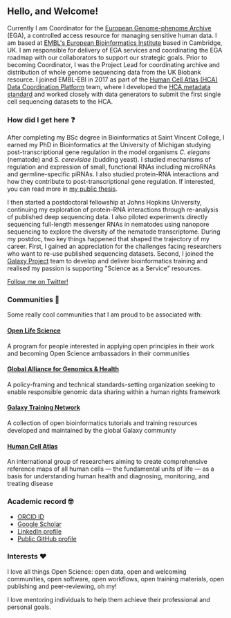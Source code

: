 ## Hello, and Welcome!

Currently I am Coordinator for the [European Genome-phenome Archive](https://ega-archive.org/) (EGA), a controlled access resource for managing sensitive human data. I am based at [EMBL's European Bioinformatics Institute](https://www.ebi.ac.uk/) based in Cambridge, UK. I am responsible for delivery of EGA services and coordinating the EGA roadmap with our collaborators to support our strategic goals. Prior to becoming Coordinator, I was the Project Lead for coordinating archive and distribution of whole genome sequencing data from the UK Biobank resource. I joined EMBL-EBI in 2017 as part of the [Human Cell Atlas (HCA) Data Coordination Platform](https://data.humancellatlas.org/) team, where I developed the [HCA metadata standard](https://data.humancellatlas.org/metadata) and worked closely with data generators to submit the first single cell sequencing datasets to the HCA.

### How did I get here :question:

After completing my BSc degree in Bioinformatics at Saint Vincent College, I earned my PhD in Bioinformatics at the University of Michigan studying post-transcriptional gene regulation in the model organisms _C. elegans_ (nematode) and _S. cerevisiae_ (budding yeast). I studied mechanisms of regulation and expression of small, functional RNAs including microRNAs and germline-specific piRNAs. I also studied protein-RNA interactions and how they contribute to post-transcriptional gene regulation. If interested, you can read more in [my public thesis](https://deepblue.lib.umich.edu/handle/2027.42/111339). 

I then started a postdoctoral fellowship at Johns Hopkins University, continuing my exploration of protein-RNA interactions through re-analysis of published deep sequencing data. I also piloted experiments directly sequencing full-length messenger RNAs in nematodes using nanopore sequencing to explore the diversity of the nematode transcriptome. During my postdoc, two key things happened that shaped the trajectory of my career. First, I gained an appreciation for the challenges facing researchers who want to re-use published sequencing datasets. Second, I joined the [Galaxy Project](https://galaxyproject.org/) team to develop and deliver bioinformatics training and realised my passion is supporting "Science as a Service" resources. 

[Follow me on Twitter!](https://twitter.com/MalloryFreeberg)

### Communities :raised_hands:

Some really cool communities that I am proud to be associated with:

#### [Open Life Science](https://openlifesci.org/)

A program for people interested in applying open principles in their work and becoming Open Science ambassadors in their communities

#### [Global Alliance for Genomics & Health](https://www.ga4gh.org/)

A policy-framing and technical standards-setting organization seeking to enable responsible genomic data sharing within a human rights framework

#### [Galaxy Training Network](https://training.galaxyproject.org/)

A collection of open bioinformatics tutorials and training resources developed and maintained by the global Galaxy community

#### [Human Cell Atlas](https://www.humancellatlas.org/)

An international group of researchers aiming to create comprehensive reference maps of all human cells — the fundamental units of life — as a basis for understanding human health and diagnosing, monitoring, and treating disease

### Academic record :nerd_face:

* [ORCID ID](https://orcid.org/0000-0003-2949-3921)
* [Google Scholar](https://scholar.google.com/citations?user=2LCcJA0AAAAJ)
* [LinkedIn profile](https://www.linkedin.com/in/mallory-freeberg/)
* [Public GitHub profile](https://github.com/malloryfreeberg)

### Interests :heart:

I love all things Open Science: open data, open and welcoming communities, open software, open workflows, open training materials, open publishing and peer-reviewing, oh my!

I love mentoring individuals to help them achieve their professional and personal goals.
